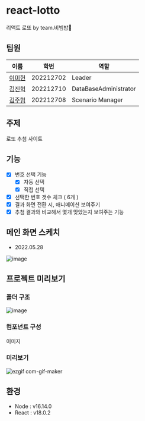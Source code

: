 # react-lotto

리액트 로또 by team.비빔밥🍚

## 팀원

| 이름                                    | 학번      | 역할                  |
| --------------------------------------- | --------- | --------------------- |
| [이미현](https://github.com/mihyunLee)  | 202212702 | Leader                |
| [김진혁](https://github.com/KJH9612)    | 202212710 | DataBaseAdministrator |
| [김주협](https://github.com/faithinker) | 202212708 | Scenario Manager      |

## 주제

로또 추첨 사이트

## 기능

- [x] 번호 선택 기능
  - [x] 자동 선택
  - [x] 직접 선택
- [x] 선택한 번호 갯수 체크 ( 6개 )
- [x] 결과 화면 전환 시, 애니메이션 보여주기
- [x] 추첨 결과와 비교해서 몇개 맞았는지 보여주는 기능

## 메인 화면 스케치

- 2022.05.28

![image](https://user-images.githubusercontent.com/51310674/170875273-6c466f5a-1465-4b92-b2d5-d6793e8e58d8.png)

## 프로젝트 미리보기

### 폴더 구조
![image](https://user-images.githubusercontent.com/51310674/174477759-137da8ea-d2d1-4de4-a48a-93e2aa756f19.png)
 

### 컴포넌트 구성

이미지

### 미리보기
![ezgif com-gif-maker](https://user-images.githubusercontent.com/51310674/174478461-ade2320f-7e69-42a5-b6d0-4d778a2d1fd8.gif)


## 환경

- Node : v16.14.0
- React : v18.0.2
